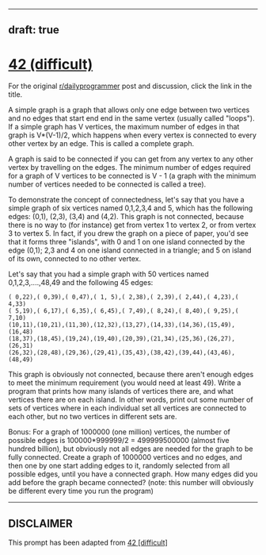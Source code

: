---
draft: true
----

# [42 (difficult)](https://www.reddit.com/r/dailyprogrammer/comments/socdy/4232012_challenge_42_difficult/)

For the original [r/dailyprogrammer](https://www.reddit.com/r/dailyprogrammer/) post and discussion, click the link in the title.

A simple graph is a graph that allows only one edge between two vertices and no edges that start end end in the same vertex (usually called "loops"). If a simple graph has V vertices, the maximum number of edges in that graph is V*(V-1)/2, which happens when every vertex is connected to every other vertex by an edge. This is called a complete graph.

A graph is said to be connected if you can get from any vertex to any other vertex by travelling on the edges. The minimum number of edges required for a graph of V vertices to be connected is V - 1 (a graph with the minimum number of vertices needed to be connected is called a tree). 

To demonstrate the concept of connectedness, let's say that you have a simple graph of six vertices named 0,1,2,3,4 and 5, which has the following edges: (0,1), (2,3), (3,4) and (4,2). This graph is not connected, because there is no way to (for instance) get from vertex 1 to vertex 2, or from vertex 3 to vertex 5. In fact, if you drew the graph on a piece of paper, you'd see that it forms three "islands", with 0 and 1 on one island connected by the edge (0,1); 2,3 and 4 on one island connected in a triangle; and 5 on island of its own, connected to no other vertex.

Let's say that you had a simple graph with 50 vertices named 0,1,2,3,....,48,49 and the following 45 edges:


```
( 0,22),( 0,39),( 0,47),( 1, 5),( 2,38),( 2,39),( 2,44),( 4,23),( 4,33)    
( 5,19),( 6,17),( 6,35),( 6,45),( 7,49),( 8,24),( 8,40),( 9,25),( 7,10)    
(10,11),(10,21),(11,30),(12,32),(13,27),(14,33),(14,36),(15,49),(16,48)    
(18,37),(18,45),(19,24),(19,40),(20,39),(21,34),(25,36),(26,27),(26,31)    
(26,32),(28,48),(29,36),(29,41),(35,43),(38,42),(39,44),(43,46),(48,49)
```
This graph is obviously not connected, because there aren't enough edges to meet the minimum requirement (you would need at least 49). Write a program that prints how many islands of vertices there are, and what vertices there are on each island. In other words, print out some number of sets of vertices where in each individual set all vertices are connected to each other, but no two vertices in different sets are.

Bonus: For a graph of 1000000 (one million) vertices, the number of possible edges is 100000*999999/2 = 499999500000 (almost five hundred billion), but obviously not all edges are needed for the graph to be fully connected. Create a graph of 1000000 vertices and no edges, and then one by one start adding edges to it, randomly selected from all possible edges, until you have a connected graph. How many edges did you add before the graph became connected? (note: this number will obviously be different every time you run the program)


----
## **DISCLAIMER**
This prompt has been adapted from [42 [difficult]](https://www.reddit.com/r/dailyprogrammer/comments/socdy/4232012_challenge_42_difficult/
)
